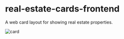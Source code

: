 # real-estate-cards-frontend
A web card layout for showing real estate properties.

![card](https://github.com/thedevsafaf/real-estate-cards-frontend/assets/85129653/6d54b5da-29d6-48b7-8da9-63e96c190940)
